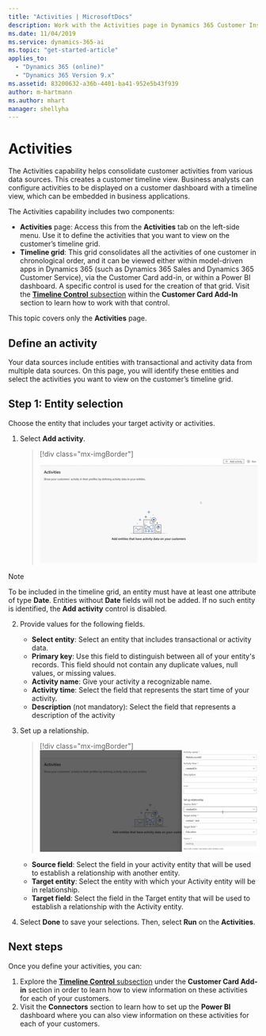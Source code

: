 ```yaml
---
title: "Activities | MicrosoftDocs"
description: Work with the Activities page in Dynamics 365 Customer Insights
ms.date: 11/04/2019
ms.service: dynamics-365-ai
ms.topic: "get-started-article"
applies_to: 
  - "Dynamics 365 (online)"
  - "Dynamics 365 Version 9.x"
ms.assetid: 83200632-a36b-4401-ba41-952e5b43f939
author: m-hartmann
ms.author: mhart
manager: shellyha
---
```

# Activities

The Activities capability helps consolidate customer activities from various data sources. This creates a customer timeline view. Business analysts can configure activities to be displayed on a customer dashboard with a timeline view, which can be embedded in business applications.

The Activities capability includes two components:
- **Activities** page: Access this from the **Activities** tab on the left-side menu. Use it to define the activities that you want to view on the customer’s timeline grid.
- **Timeline grid**: This grid consolidates all the activities of one customer in chronological order, and it can be viewed either within model-driven apps in Dynamics 365 (such as Dynamics 365 Sales and Dynamics 365 Customer Service), via the Customer Card add-in, or within a Power BI dashboard. A specific control is used for the creation of that grid. Visit the [**Timeline Control** subsection](pm-customer-card-addin.md#timeline-control) within the **Customer Card Add-In** section to learn how to work with that control.

This topic covers only the **Activities** page.

## Define an activity

Your data sources include entities with transactional and activity data from multiple data sources. On this page, you will identify these entities and select the activities you want to view on the customer’s timeline grid.

## Step 1: Entity selection

Choose the entity that includes your target activity or activities.

1. Select **Add activity**.
  
   > [!div class="mx-imgBorder"] 
   > ![Activities add entity](media/activities-add-entity.png "Activities add entity")

> [!NOTE]
> To be included in the timeline grid, an entity must have at least one attribute of type **Date**. Entities without **Date** fields will not be added. If no such entity is identified, the **Add activity** control is disabled.

2. Provide values for the following fields.

    -	**Select entity**: Select an entity that includes transactional or activity data. 
    -	**Primary key**: Use this field to distinguish between all of your entity's records. This field should not contain any duplicate values, null values, or missing values.
    - **Activity name**: Give your activity a recognizable name.
    -	**Activity time**: Select the field that represents the start time of your activity.
    -	**Description** (not mandatory): Select the field that represents a description of the activity

3. Set up a relationship.

   > [!div class="mx-imgBorder"] 
   > ![Define the entity relationship](media/activities-entities-define.png "Define the entity relationship")

    - **Source field**: Select the field in your activity entity that will be used to establish a relationship with another entity.
    - **Target entity**: Select the entity with which your Activity entity will be in relationship.
    -	**Target field**: Select the field in the Target entity that will be used to establish a relationship with the Activity entity.

4. Select **Done** to save your selections. Then, select **Run** on the **Activities**.

   
## Next steps

Once you define your activities, you can:
1. Explore the [**Timeline Control** subsection](pm-customer-card-addin.md#timeline-control) under the **Customer Card Add-in** section in order to learn how to view information on these activities for each of your customers.
2. Visit the **Connectors** section to learn how to set up the **Power BI** dashboard where you can also view information on these activities for each of your customers.

